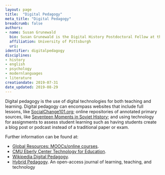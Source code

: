 ```yaml
---
layout: page
title:  "Digital Pedagogy"
meta_title: "Digital Pedagogy"
breadcrumb: false
authors:
- name: Susan Grunewald
  bio: Susan Grunewald is the Digital History Postdoctoral Fellow at the University of Pittsburgh’s World History Center. She received her PhD from Carnegie Mellon University, where she was a two-time A.W. Mellon Fellow in Digital Humanities. Her research focuses on Soviet history, particularly German prisoners of war in the USSR during and after the Second World War.
  affiliation: University of Pittsburgh
  uri:
identifier: digitalpedagogy
disciplines:
- history
- english
- psychology
- modernlanguages
- literature
creationdate: 2019-07-31
date_updated: 2019-08-29
---
```


Digital pedagogy is the use of digital technologies for both teaching and learning. Digital pedagogy can encompass websites that include full lessons, like [SocialChange101.org](http://socialchange101.org/); online repositories of annotated primary sources, like [Seventeen Moments in Soviet History](http://soviethistory.msu.edu/); and using technology for assignments to assess student learning such as having students create a blog post or podcast instead of a traditional paper or exam.

Further information can be found at:
-  [Global Resources: MOOCs/online courses](/_GlobalResources/MOOCs).
-  [CMU Eberly Center Technology for Education](https://www.cmu.edu/teaching/technology/index.html).
-  [Wikipedia Digital Pedagogy](https://en.wikipedia.org/wiki/Digital_pedagogy).
-  [Hybrid Pedagogy](https://hybridpedagogy.org/). An open-access journal of learning, teaching, and technology
